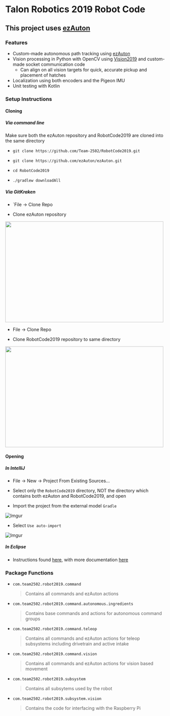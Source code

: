 # Talon Robotics 2019 Robot Code

This project uses [ezAuton](https://github.com/ezAuton/ezAuton)
----

### Features

- Custom-made autonomous path tracking using [ezAuton](https://github.com/ezAuton/ezAuton)
- Vision processing in Python with OpenCV using [Vision2019](https://github.com/Team-2502/Vision2019)
  and custom-made socket communication code
    - Can align on all vision targets for quick, accurate pickup and placement of hatches
- Localization using both encoders and the Pigeon IMU
- Unit testing with Kotlin

### Setup Instructions

#### Cloning
##### Via command line

Make sure both the ezAuton repository and RobotCode2019 are cloned into the same directory
- `git clone https://github.com/Team-2502/RobotCode2019.git`

- `git clone https://github.com/ezAuton/ezAuton.git`

- `cd RobotCode2019`

- `./gradlew downloadAll`
 
##### Via GitKraken
 
 - `File -> Clone Repo
 
 - Clone ezAuton repository
 
 <img src="https://i.imgur.com/TV4WcnH.jpg" width="498" height="318" />
 
  - File -> Clone Repo
 
 - Clone RobotCode2019 repository to same directory

 <img src="https://i.imgur.com/BN0kRNt.jpg" width="498" height="318" />

#### Opening

##### In IntelliJ 
 
 - File -> New -> Project From Existing Sources...
 
 - Select only the `RobotCode2019` directory, NOT the directory which contains both ezAuton and RobotCode2019, and open
 
 - Import the project from the external model `Gradle`
 
  ![Imgur](https://i.imgur.com/qPqQpUv.jpg?1)
 
 - Select `Use auto-import`
 
  ![Imgur](https://i.imgur.com/eQeEA97.jpg)
  
##### In Eclipse
 
 - Instructions found [here](http://lmgtfy.com/?q=how+to+install+intellij),
  with more documentation [here](https://www.scientificamerican.com/article/the-science-of-irrational/)
  

### Package Functions
- `com.team2502.robot2019.command`
  > Contains all commands and ezAuton actions
  
- `com.team2502.robot2019.command.autonomous.ingredients`
  > Contains base commands and actions for autonomous command groups
  
- `com.team2502.robot2019.command.teleop`
  > Contains all commands and ezAuton actions for teleop subsystems including drivetrain and active intake
  
- `com.team2502.robot2019.command.vision`
   > Contains all commands and ezAuton actions for vision based movement
   
- `com.team2502.robot2019.subsystem`
  > Contains all subsytems used by the robot
  
- `com.team2502.robot2019.subsystem.vision`
  > Contains the code for interfacing with the Raspberry Pi
